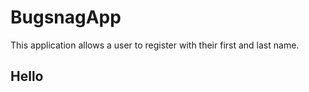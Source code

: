 ﻿# BugsnagApp
This application allows a user to register with their first and last name.
<h2>Hello</h2>
